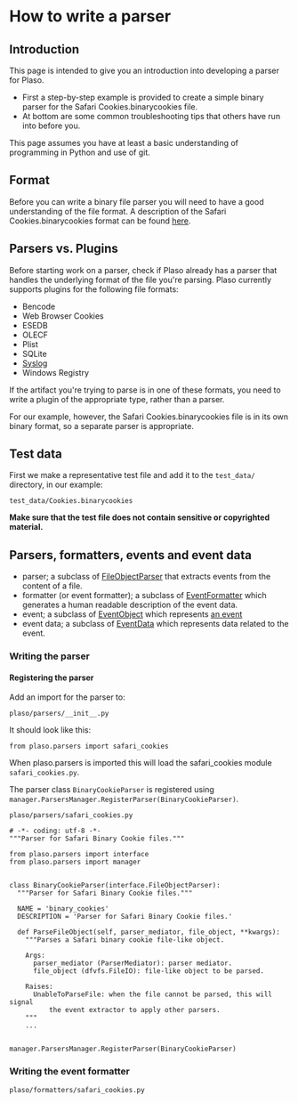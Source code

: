 # How to write a parser

## Introduction
This page is intended to give you an introduction into developing a parser for 
Plaso.

* First a step-by-step example is provided to create a simple binary parser 
for the Safari Cookies.binarycookies file.
* At bottom are some common troubleshooting tips that others have run into 
before you.

This page assumes you have at least a basic understanding of programming in 
Python and use of git.

## Format

Before you can write a binary file parser you will need to have a good 
understanding of the file format. A description of the 
Safari Cookies.binarycookies format can be found 
[here](https://github.com/libyal/assorted/blob/master/documentation/Safari%20Cookies.asciidoc).

## Parsers vs. Plugins
Before starting work on a parser, check if Plaso already has a parser that 
handles the underlying format of the file you're parsing. Plaso currently 
supports plugins for the following file formats:
* Bencode
* Web Browser Cookies
* ESEDB
* OLECF
* Plist
* SQLite
* [Syslog](How-to-write-a-Syslog-plugin.md)
* Windows Registry

If the artifact you're trying to parse is in one of these formats, you need to 
write a plugin of the appropriate type, rather than a parser.

For our example, however, the Safari Cookies.binarycookies file is in its own 
binary format, so a separate parser is appropriate.

## Test data

First we make a representative test file and add it to the `test_data/` 
directory, in our example:
```
test_data/Cookies.binarycookies
```

**Make sure that the test file does not contain sensitive or copyrighted 
material.**

## Parsers, formatters, events and event data

* parser; a subclass of [FileObjectParser](../api/plaso.parsers.html#plaso.parsers.interface.FileObjectParser)
 that extracts events from the content of a file.
* formatter (or event formatter); a subclass of 
[EventFormatter](../api/plaso.formatters.html#plaso.formatters.interface.EventFormatter) which generates a human readable 
description of the event data. 
* event; a subclass of [EventObject](../api/plaso.containers.html#plaso.containers.events.EventObject) which represents 
[an event](Scribbles-about-events.md#what-is-an-event)
* event data; a subclass of [EventData](../api/plaso.containers.html#plaso.containers.events.EventData) which represents 
data related to the event.

### Writing the parser

#### Registering the parser

Add an import for the parser to:
```
plaso/parsers/__init__.py
```
It should look like this:
```
from plaso.parsers import safari_cookies
```

When plaso.parsers is imported this will load the safari_cookies module 
`safari_cookies.py`.

The parser class `BinaryCookieParser` is registered using 
`manager.ParsersManager.RegisterParser(BinaryCookieParser)`.

```
plaso/parsers/safari_cookies.py
```

~~~~
# -*- coding: utf-8 -*-
"""Parser for Safari Binary Cookie files."""

from plaso.parsers import interface
from plaso.parsers import manager


class BinaryCookieParser(interface.FileObjectParser):
  """Parser for Safari Binary Cookie files."""

  NAME = 'binary_cookies'
  DESCRIPTION = 'Parser for Safari Binary Cookie files.'

  def ParseFileObject(self, parser_mediator, file_object, **kwargs):
    """Parses a Safari binary cookie file-like object.

    Args:
      parser_mediator (ParserMediator): parser mediator.
      file_object (dfvfs.FileIO): file-like object to be parsed.

    Raises:
      UnableToParseFile: when the file cannot be parsed, this will signal
          the event extractor to apply other parsers.
    """
    ...


manager.ParsersManager.RegisterParser(BinaryCookieParser)
~~~~

### Writing the event formatter

```
plaso/formatters/safari_cookies.py
```